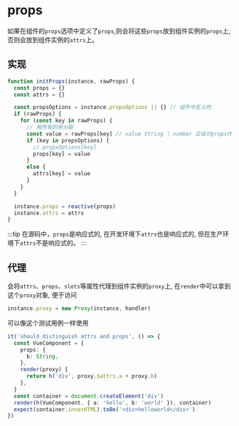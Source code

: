 # props

如果在组件的`props`选项中定义了`props`,则会将这些`props`放到组件实例的`props`上,否则会放到组件实例的`attrs`上。

## 实现

```typescript
function initProps(instance, rawProps) {
  const props = {}
  const attrs = {}

  const propsOptions = instance.propsOptions || {} // 组件中定义的
  if (rawProps) {
    for (const key in rawProps) {
      // 用所有的来分裂
      const value = rawProps[key] // value String | number 应该对props作校验
      if (key in propsOptions) {
        // propsOptions[key]
        props[key] = value
      }
      else {
        attrs[key] = value
      }
    }
  }

  instance.props = reactive(props)
  instance.attrs = attrs
}
```

:::tip
在源码中，`props`是响应式的, 在开发环境下`attrs`也是响应式的, 但在生产环境下`attrs`不是响应式的。
:::

## 代理

会将`attrs`、`props`、`slots`等属性代理到组件实例的`proxy`上, 在`render`中可以拿到这个`proxy`对象, 便于访问

```typescript
instance.proxy = new Proxy(instance, handler)
```

可以像这个测试用例一样使用

```typescript
it('should distinguish attrs and props', () => {
  const VueComponent = {
    props: {
      b: String,
    },
    render(proxy) {
      return h('div', proxy.$attrs.a + proxy.b)
    },
  }
  const container = document.createElement('div')
  render(h(VueComponent, { a: 'hello', b: 'world' }), container)
  expect(container.innerHTML).toBe('<div>helloworld</div>')
})
```
